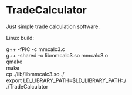 # TradeCalculator
Just simple trade calculation software.


Linux build:

g++ -fPIC -c mmcalc3.c\
g++ -shared -o libmmcalc3.so mmcalc3.o\
qmake\
make\
cp ./lib/libmmcalc3.so ./\
export LD_LIBRARY_PATH=$LD_LIBRARY_PATH:./\
./TradeCalculator
